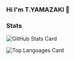 ### Hi I'm T.YAMAZAKI 👋

### Stats
![GitHub Stats Card](https://github-readme-stats.vercel.app/api?username=motoo1789)

![Top Languages Card](https://github-readme-stats.vercel.app/api/top-langs/?username=motoo1789)
<!--
**motoo1789/motoo1789** is a ✨ _special_ ✨ repository because its `README.md` (this file) appears on your GitHub profile.

Here are some ideas to get you started:

- 🔭 I’m currently working on ...
- 🌱 I’m currently learning ...
- 👯 I’m looking to collaborate on ...
- 🤔 I’m looking for help with ...
- 💬 Ask me about ...
- 📫 How to reach me: ...
- 😄 Pronouns: ...
- ⚡ Fun fact: ...
-->
